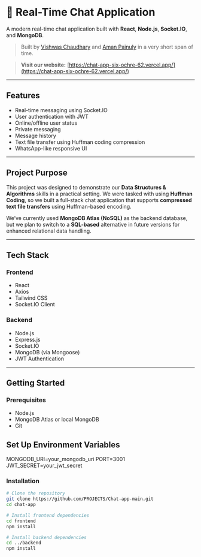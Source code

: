 # 💬 Real-Time Chat Application

A modern real-time chat application built with **React**, **Node.js**, **Socket.IO**, and **MongoDB**.

> Built by [Vishwas Chaudhary](https://github.com/Vishwas-Chaudhary) and [Aman Painuly](https://github.com/amanapinuly33) in a very short span of time.

> **Visit our website:** [https://chat-app-six-ochre-62.vercel.app/](https://chat-app-six-ochre-62.vercel.app/)

---

##  Features

-  Real-time messaging using Socket.IO  
-  User authentication with JWT  
-  Online/offline user status  
-  Private messaging  
-  Message history  
-  Text file transfer using Huffman coding compression  
-  WhatsApp-like responsive UI

---

##  Project Purpose

This project was designed to demonstrate our **Data Structures & Algorithms** skills in a practical setting. We were tasked with using **Huffman Coding**, so we built a full-stack chat application that supports **compressed text file transfers** using Huffman-based encoding.

We’ve currently used **MongoDB Atlas (NoSQL)** as the backend database, but we plan to switch to a **SQL-based** alternative in future versions for enhanced relational data handling.

---

## Tech Stack

### Frontend
- React  
- Axios  
- Tailwind CSS  
- Socket.IO Client  

### Backend
- Node.js  
- Express.js  
- Socket.IO  
- MongoDB (via Mongoose)  
- JWT Authentication  

---

##  Getting Started

### Prerequisites
- Node.js  
- MongoDB Atlas or local MongoDB  
- Git  


## Set Up Environment Variables

MONGODB_URI=your_mongodb_uri
PORT=3001
JWT_SECRET=your_jwt_secret


### Installation

```bash
# Clone the repository
git clone https://github.com/PROJECTS/Chat-app-main.git
cd chat-app

# Install frontend dependencies
cd frontend
npm install

# Install backend dependencies
cd ../backend
npm install
```
 

